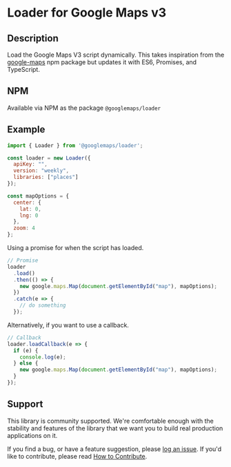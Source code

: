 Loader for Google Maps v3
==================================

## Description
Load the Google Maps V3 script dynamically. This takes inspiration from the [google-maps](https://www.npmjs.com/package/google-maps) npm package but updates it with ES6, Promises, and TypeScript.

## NPM

Available via NPM as the package `@googlemaps/loader`

## Example

``` javascript
import { Loader } from '@googlemaps/loader';

const loader = new Loader({
  apiKey: "",
  version: "weekly",
  libraries: ["places"]
});

const mapOptions = {
  center: {
    lat: 0,
    lng: 0
  },
  zoom: 4
};

```
Using a promise for when the script has loaded.
``` javascript
// Promise
loader
  .load()
  .then(() => {
    new google.maps.Map(document.getElementById("map"), mapOptions);
  })
  .catch(e => {
    // do something
  });
```

Alternatively, if you want to use a callback.
``` javascript
// Callback
loader.loadCallback(e => {
  if (e) {
    console.log(e);
  } else {
    new google.maps.Map(document.getElementById("map"), mapOptions);
  }
});

```

## Support

This library is community supported. We're comfortable enough with the stability and features of
the library that we want you to build real production applications on it.

If you find a bug, or have a feature suggestion, please [log an issue][issues]. If you'd like to
contribute, please read [How to Contribute][contrib].

[issues]: https://github.com/googlemaps/v3-utility-library/issues
[contrib]: https://github.com/googlemaps/v3-utility-library/blob/master/packages/loader/CONTRIB.md
